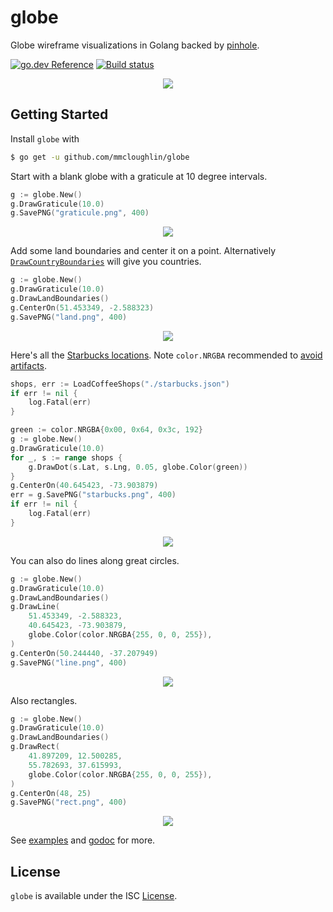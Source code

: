 # globe

Globe wireframe visualizations in Golang backed by
[pinhole](https://github.com/tidwall/pinhole).

[![go.dev Reference](https://img.shields.io/badge/doc-reference-007d9b?logo=go&style=flat-square)](https://pkg.go.dev/github.com/mmcloughlin/globe)
[![Build status](https://img.shields.io/travis/mmcloughlin/globe.svg?style=flat-square)](https://travis-ci.org/mmcloughlin/globe)





<p align="center"><img src="https://i.imgur.com/ZBH6EXO.png" /></p>

## Getting Started

Install `globe` with

```sh
$ go get -u github.com/mmcloughlin/globe
```

Start with a blank globe with a graticule at 10 degree intervals.

```go
g := globe.New()
g.DrawGraticule(10.0)
g.SavePNG("graticule.png", 400)
```
<p align="center"><img src="https://i.imgur.com/sACad5V.png" /></p>

Add some land boundaries and center it on a point. Alternatively
[`DrawCountryBoundaries`](https://godoc.org/github.com/mmcloughlin/globe#Globe.DrawCountryBoundaries)
will give you countries.

```go
g := globe.New()
g.DrawGraticule(10.0)
g.DrawLandBoundaries()
g.CenterOn(51.453349, -2.588323)
g.SavePNG("land.png", 400)
```
<p align="center"><img src="https://i.imgur.com/HS4nKKP.png" /></p>

Here's all the [Starbucks
locations](https://github.com/mmcloughlin/starbucks). Note `color.NRGBA`
recommended to [avoid
artifacts](https://github.com/mmcloughlin/globe/issues/6).

```go
shops, err := LoadCoffeeShops("./starbucks.json")
if err != nil {
	log.Fatal(err)
}

green := color.NRGBA{0x00, 0x64, 0x3c, 192}
g := globe.New()
g.DrawGraticule(10.0)
for _, s := range shops {
	g.DrawDot(s.Lat, s.Lng, 0.05, globe.Color(green))
}
g.CenterOn(40.645423, -73.903879)
err = g.SavePNG("starbucks.png", 400)
if err != nil {
	log.Fatal(err)
}
```
<p align="center"><img src="https://i.imgur.com/GIRuRcM.png" /></p>

You can also do lines along great circles.

```go
g := globe.New()
g.DrawGraticule(10.0)
g.DrawLandBoundaries()
g.DrawLine(
	51.453349, -2.588323,
	40.645423, -73.903879,
	globe.Color(color.NRGBA{255, 0, 0, 255}),
)
g.CenterOn(50.244440, -37.207949)
g.SavePNG("line.png", 400)
```
<p align="center"><img src="https://i.imgur.com/8cZFRmF.png" /></p>

Also rectangles.

```go
g := globe.New()
g.DrawGraticule(10.0)
g.DrawLandBoundaries()
g.DrawRect(
	41.897209, 12.500285,
	55.782693, 37.615993,
	globe.Color(color.NRGBA{255, 0, 0, 255}),
)
g.CenterOn(48, 25)
g.SavePNG("rect.png", 400)
```
<p align="center"><img src="https://i.imgur.com/esyUo5W.png" /></p>

See [examples](examples/) and
[godoc](https://godoc.org/github.com/mmcloughlin/globe) for more.

## License

`globe` is available under the ISC [License](/LICENSE).